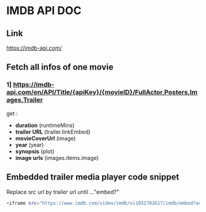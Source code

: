 # IMDB API DOC

## Link
https://imdb-api.com/

## Fetch all infos of one movie
### **1] https://imdb-api.com/en/API/Title/{apiKey}/{movieID}/FullActor,Posters,Images,Trailer**

get  : 
- **duration** (runtimeMins)
- **trailer URL** (trailer.linkEmbed)
- **movieCoverUrl** (image)
- **year** (year)
- **synopsis** (plot)
- **image urls** (images.items.image)

## Embedded trailer media player code snippet

Replace src url by trailer url until ..."embed?"
```sh
<iframe src="https://www.imdb.com/video/imdb/vi1032782617/imdb/embed?autoplay=false&width=640" width="640" height="640" allowfullscreen="true" mozallowfullscreen="true" webkitallowfullscreen="true" frameborder="no" scrolling="no"></iframe>
```

